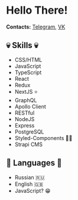 # Hello There!

**Contacts:** [Telegram](https://t.me/acopalypse 'https://t.me/acopalypse'), [VK](https://vk.com/dumasa 'https://vk.com/dumasa')

## 💀 Skills 💀

- CSS/HTML
- JavaScript
- TypeScript
- React
- Redux
- NextJS ⭐️
- GraphQL
- Apollo Client
- RESTful
- NodeJS
- Express
- PostgreSQL
- Styled-Components 💅🏾
- Strapi CMS


## 🚩 Languages 🚩

- Russian 🇷🇺
- English 🇬🇧
- JavaScript? 😁
